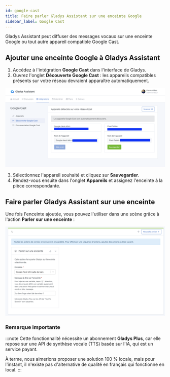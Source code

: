 ```yaml
---
id: google-cast
title: Faire parler Gladys Assistant sur une enceinte Google
sidebar_label: Google Cast
---
```


Gladys Assistant peut diffuser des messages vocaux sur une enceinte Google ou tout autre appareil compatible Google Cast.

## Ajouter une enceinte Google à Gladys Assistant

1. Accédez à l'intégration **Google Cast** dans l'interface de Gladys.
2. Ouvrez l'onglet **Découverte Google Cast** : les appareils compatibles présents sur votre réseau devraient apparaître automatiquement.

![Google Cast découverte](../../../../../static/img/docs/fr/configuration/google-cast/google-cast.png)

3. Sélectionnez l'appareil souhaité et cliquez sur **Sauvegarder**.
4. Rendez-vous ensuite dans l'onglet **Appareils** et assignez l'enceinte à la pièce correspondante.

## Faire parler Gladys Assistant sur une enceinte

Une fois l'enceinte ajoutée, vous pouvez l'utiliser dans une scène grâce à l'action **Parler sur une enceinte** :

![Google Cast parler sur une enceinte](../../../../../static/img/docs/fr/configuration/google-cast/talk-on-speaker.png)

### Remarque importante

:::note
Cette fonctionnalité nécessite un abonnement **Gladys Plus**, car elle repose sur une API de synthèse vocale (TTS) basée sur l'IA, qui est un service payant.

À terme, nous aimerions proposer une solution 100 % locale, mais pour l'instant, il n'existe pas d'alternative de qualité en français qui fonctionne en local.
:::
